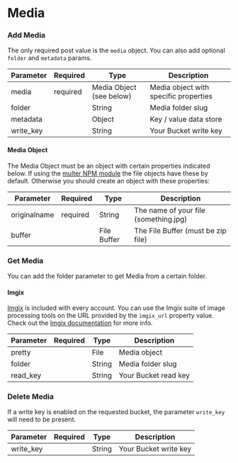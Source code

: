 
# Media

### Add Media

The only required post value is the `media` object. You can also add optional `folder` and `metadata` params.

| Parameter | Required | Type | Description |
| --------- | -------- | ---- | ----------- |
|media|	required|	Media Object (see below)|	Media object with specific properties|
|folder|		|String|	Media folder slug|
|metadata|		|Object|	Key / value data store|
|write_key	|	|String|	Your Bucket write key|


#### Media Object

The Media Object must be an object with certain properties indicated below. If using the [multer NPM module](https://www.npmjs.com/package/multer) the file objects have these by default. Otherwise you should create an object with these properties:

| Parameter    | Required | Type        | Description                           |
| ------------ | -------- | ----------- | ------------------------------------- |
| originalname | required | String      | The name of your file (something.jpg) |
| buffer       |          | File Buffer | The File Buffer (must be zip file)    |

### Get Media

You can add the folder parameter to get Media from a certain folder.

#### Imgix

[Imgix](https://imgix.com/) is included with every account. You can use the Imgix suite of image processing tools on the URL provided by the `imgix_url` property value. Check out the [Imgix documentation](https://docs.imgix.com/) for more info.

| Parameter | Required | Type | Description |
| --------- | -------- | ---- | ----------- |
|pretty|		|File|	Media object|
|folder|		|String|	Media folder slug|
|read_key|		|String|	Your Bucket read key|

### Delete Media

If a write key is enabled on the requested bucket, the parameter `write_key` will need to be present.

| Parameter | Required | Type   | Description           |
| --------- | -------- | ------ | --------------------- |
| write_key |          | String | Your Bucket write key |

